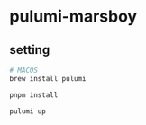 # pulumi-marsboy

## setting

```bash
# MACOS
brew install pulumi
```

```bash
pnpm install
```

```bash
pulumi up
```
